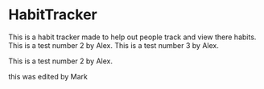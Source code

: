 # HabitTracker
This is a habit tracker made to help out people track and view there habits. 
This is a test number 2 by Alex.
This is a test number 3 by Alex.

This is a test number 2 by Alex.

this was edited by Mark 
